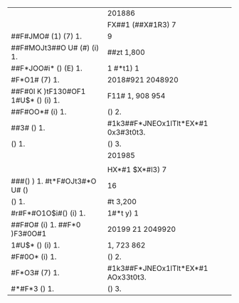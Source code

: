 <table><tr><td></td><td>201886</td></tr><tr><td></td><td>FX##1 (##X#1R3) 7</td></tr><tr><td>##F#JMO# (1) (7) 1.</td><td>9</td></tr><tr><td>##F#MOJt3##O U# (#) (i) 1.</td><td>##zt 1,800</td></tr><tr><td>##F*JOO#i* () (E) 1.</td><td>1 #*t1) 1</td></tr><tr><td>#F*O1# (7) 1.</td><td> 2018#921  2048920</td></tr><tr><td>##F#0l K )tF130#OF1 1#U$* () (i) 1.</td><td>F11# 1, 908 954</td></tr><tr><td>##F#OO*# (i) 1.</td><td>() 2.</td></tr><tr><td>##3# () 1.</td><td>#1k3##F*JNEOx1lTlt*EX*#1 0x3#3t0t3.</td></tr><tr><td>() 1.</td><td>() 3.</td></tr><tr><td></td><td>201985 </td></tr><tr><td></td><td></td></tr><tr><td></td><td>HX*#1 $X*#l3) 7</td></tr><tr><td>###() ) 1. #t*F#OJt3#*O U# ()</td><td>16</td></tr><tr><td>() 1.</td><td>#t 3,200</td></tr><tr><td>#r#F*#O1O$i#() (i) 1.</td><td>1#*t y) 1</td></tr><tr><td>##F#O# (i) 1. ##F*0  )F3#0O#1</td><td>20199 21 2049920</td></tr><tr><td>1#U$* () (i) 1.</td><td>1, 723 862</td></tr><tr><td>#F#0O* (i) 1.</td><td>() 2.</td></tr><tr><td>#F*O3# (7) 1.</td><td>#1k3##F*JNEOx1lTlt*EX*#1 AOx33t0t3.</td></tr><tr><td>#*#F*3 () 1.</td><td>() 3.</td></tr></table>